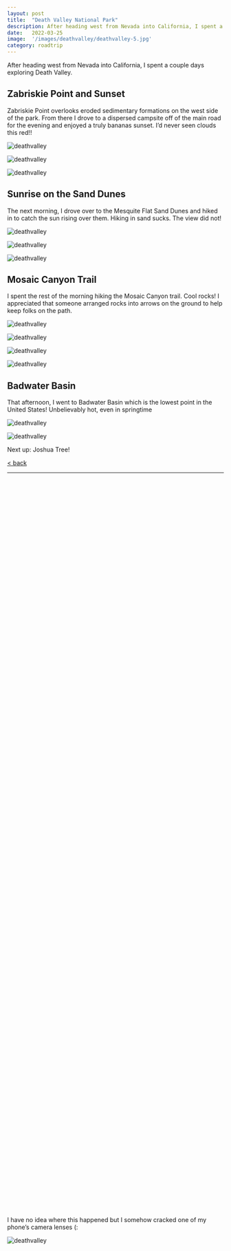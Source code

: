 ```yaml
---
layout: post
title:  "Death Valley National Park"
description: After heading west from Nevada into California, I spent a couple days exploring Death Valley.
date:   2022-03-25
image:  '/images/deathvalley/deathvalley-5.jpg'
category: roadtrip
---
```


After heading west from Nevada into California, I spent a couple days exploring Death Valley.

## Zabriskie Point and Sunset

Zabriskie Point overlooks eroded sedimentary formations on the west side of the park. From there I drove to a dispersed campsite off of the main road for the evening and enjoyed a truly bananas sunset. I’d never seen clouds this red!!

![deathvalley]({{site.baseurl}}/images/deathvalley/deathvalley-2.jpg#wide)

![deathvalley]({{site.baseurl}}/images/deathvalley/deathvalley-3.jpg#wide)

![deathvalley]({{site.baseurl}}/images/deathvalley/deathvalley-4.jpg#wide)

## Sunrise on the Sand Dunes

The next morning, I drove over to the Mesquite Flat Sand Dunes and hiked in to catch the sun rising over them. Hiking in sand sucks. The view did not!

![deathvalley]({{site.baseurl}}/images/deathvalley/deathvalley-5.jpg#wide)

![deathvalley]({{site.baseurl}}/images/deathvalley/deathvalley-6.jpg#wide)

![deathvalley]({{site.baseurl}}/images/deathvalley/deathvalley-7.jpg#wide)

## Mosaic Canyon Trail

I spent the rest of the morning hiking the Mosaic Canyon trail. Cool rocks! I appreciated that someone arranged rocks into arrows on the ground to help keep folks on the path.

![deathvalley]({{site.baseurl}}/images/deathvalley/deathvalley-8.jpg)

![deathvalley]({{site.baseurl}}/images/deathvalley/deathvalley-9.jpg#wide)

![deathvalley]({{site.baseurl}}/images/deathvalley/deathvalley-10.jpg)

![deathvalley]({{site.baseurl}}/images/deathvalley/deathvalley-11.jpg)

## Badwater Basin

That afternoon, I went to Badwater Basin which is the lowest point in the United States! Unbelievably hot, even in springtime

![deathvalley]({{site.baseurl}}/images/deathvalley/deathvalley-12.jpg#wide)

![deathvalley]({{site.baseurl}}/images/deathvalley/deathvalley-13.jpg#wide)

Next up: Joshua Tree!

<a href="{{site.baseurl}}/roadtrip">&lt; back</a>

***

&nbsp;  
&nbsp;  
&nbsp;  
&nbsp;  
&nbsp;  
&nbsp;  
&nbsp;  
&nbsp;  
&nbsp;  
&nbsp;  
&nbsp;  
&nbsp;  
&nbsp;  
&nbsp;  
&nbsp;  
&nbsp;  
&nbsp;  
&nbsp;  
&nbsp;  
&nbsp;  
&nbsp;  
&nbsp;  
&nbsp;  
&nbsp;  
&nbsp;  
&nbsp;  
&nbsp;  
&nbsp;  
&nbsp;  
&nbsp;  
&nbsp;  
&nbsp;  
&nbsp;  
&nbsp;  
&nbsp;  
&nbsp;  
&nbsp;  
&nbsp;  
&nbsp;  
&nbsp;  
&nbsp;  
&nbsp;  
&nbsp;  
&nbsp;  
&nbsp;  
&nbsp;  
&nbsp;  
&nbsp;  
&nbsp;  
&nbsp;  
&nbsp;  
&nbsp;  
&nbsp;  
&nbsp;  
&nbsp;  
&nbsp;  
&nbsp;  
&nbsp;  
&nbsp;  
&nbsp;  
&nbsp;  
&nbsp;  
&nbsp;  
&nbsp;  
&nbsp;  
&nbsp;  
&nbsp;  
&nbsp;  
&nbsp;  
&nbsp;  
&nbsp;  
&nbsp;  
&nbsp;  
&nbsp;  
&nbsp;  
&nbsp;  
&nbsp;  
&nbsp;  
&nbsp;  
&nbsp;  
&nbsp;  
&nbsp;  
&nbsp;  
&nbsp;  
&nbsp;  
&nbsp;  
&nbsp;  
&nbsp;  
&nbsp;  
&nbsp;  
&nbsp;  
&nbsp;  
&nbsp;  
&nbsp;  
&nbsp;  
&nbsp;  
&nbsp;  
&nbsp;  
&nbsp;  
&nbsp;  

I have no idea where this happened but I somehow cracked one of my phone’s camera lenses (:

![deathvalley]({{site.baseurl}}/images/deathvalley/deathvalley-1.jpg)
